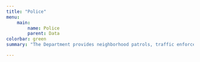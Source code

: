 ```yaml
---
title: "Police"
menu:
    main:
        name: Police
        parent: Data
colorbar: green
summary: "The Department provides neighborhood patrols, traffic enforcement, investigation, records management, permits and licensing, laboratory, Multi-Cultural Storefront, and other support services."

---
```

